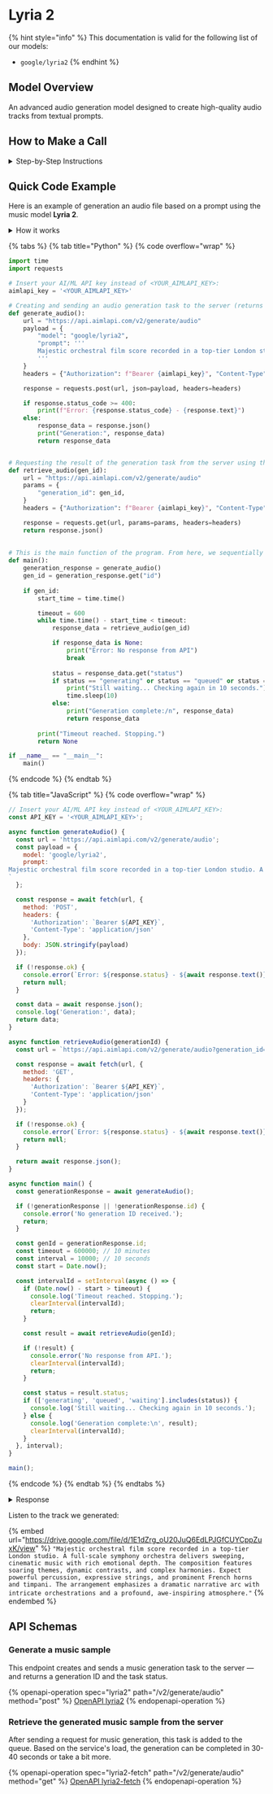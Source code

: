 # Lyria 2

{% hint style="info" %}
This documentation is valid for the following list of our models:

* `google/lyria2`
{% endhint %}

## Model Overview

An advanced audio generation model designed to create high-quality audio tracks from textual prompts.

## How to Make a Call

<details>

<summary>Step-by-Step Instructions</summary>

### :digit\_one:  Setup You Can’t Skip

:black\_small\_square:  [**Create an Account**](https://aimlapi.com/app/sign-up): Visit the AI/ML API website and create an account (if you don’t have one yet).\
:black\_small\_square:  [**Generate an API Key**](https://aimlapi.com/app/keys): After logging in, navigate to your account dashboard and generate your API key. Ensure that key is enabled on UI.

### :digit\_two:  Copy the code example

At the bottom of this page, you'll find [a code example](lyria-2.md#full-example-generating-and-retrieving-the-video-from-the-server) that shows how to structure the request. Choose the code snippet in your preferred programming language and copy it into your development environment.

{% hint style="success" %}
Generating a music piece using this model involves sequentially calling two endpoints:&#x20;

* The first one is for creating and sending a music generation task to the server (returns a generation ID).
* The second one is for requesting the generated piece from the server using the generation ID received from the first endpoint.&#x20;

The code example combines both endpoint calls.
{% endhint %}

### :digit\_three:  Modify the code example

:black\_small\_square:  Replace `<YOUR_AIMLAPI_KEY>` with your actual AI/ML API key from your account.\
:black\_small\_square:  Provide your instructions via the `prompt` parameter. The model will use them to generate a musical composition.&#x20;

### :digit\_four:  <sup><sub><mark style="background-color:yellow;">(Optional)<mark style="background-color:yellow;"><sub></sup> Adjust other optional parameters if needed

Only  `prompt` is a required parameter for this model (and we’ve already filled it in for you in the example), but you can include optional parameters if needed to adjust the model’s behavior. Below, you can find the corresponding [API schema](lyria-2.md#api-schemas) ("Generate a music sample"), which lists all available parameters along with notes on how to use them.

### :digit\_five:  Run your modified code

Run your modified code in your development environment. Response time depends on various factors, but for simple prompts it rarely exceeds 40 seconds.

{% hint style="success" %}
If you need a more detailed walkthrough for setting up your development environment and making a request step by step — feel free to use our [Quickstart guide](../../../quickstart/setting-up.md).
{% endhint %}

</details>

## Quick Code Example

Here is an example of generation an audio file based on a prompt using the music model **Lyria 2**.

<details>

<summary>How it works</summary>

As an example, we will generate a song using the new Google's model **Lyria 2**. As you can verify in its API Schemas above, this model accepts a prompt as input—extracting information about its vocals and instruments for use in the generation process.

We generated our prompt in [Chat GPT](../../text-models-llm/OpenAI/gpt-4o.md):

`Majestic orchestral film score recorded in a top-tier London studio. A 100-piece orchestra delivers sweeping, cinematic music with rich emotional depth. The composition features soaring themes, dynamic contrasts, and complex harmonies. Expect powerful percussion, expressive strings, and prominent French horns and timpani. The arrangement emphasizes a dramatic narrative arc with intricate orchestrations and a profound, awe-inspiring atmosphere.`

A notable feature of our audio and video models is that uploading the prompt or sample, generating the content, and retrieving the final file from the server are handled through separate API calls. _(AIML API tokens are only consumed during the first step—i.e., the actual content generation.)_

We’ve written a complete code example that sequentially calls both endpoints — you can view and copy it below. <mark style="background-color:green;">Don’t forget to replace</mark> <mark style="background-color:green;"></mark><mark style="background-color:green;">`<YOUR_AIMLAPI_KEY>`</mark> <mark style="background-color:green;"></mark><mark style="background-color:green;">with your actual AIML API Key from your</mark> [<mark style="background-color:green;">account</mark>](https://aimlapi.com/app/keys)<mark style="background-color:green;">!</mark>

The structure of the code is simple: there are two separate functions for calling each endpoint, and a main function that orchestrates everything.&#x20;

Execution starts automatically from `main()`. It first runs the function that creates and sends a music generation task to the server — this is where you pass your **prompt** describing the desired musical fragment. This function returns a **generation ID** and the initial **task status**:

{% code overflow="wrap" %}
```javascript
Generation: {'id': 'ac94b938-a53a-483a-bef3-2bea9dd12bb8:lyria2', 'status': 'queued'}
```
{% endcode %}

This indicates that the file upload and our generation has been queued on the server (which took 4.5 seconds in our case).

Next, `main()` launches the second function — the one that checks the task status and, once ready, retrieves the download URL from the server. This second function is called in a loop every 10 seconds.

During execution, you’ll see messages in the output:

* If the file is not yet ready:

```json5
Still waiting... Checking again in 10 seconds.
```

* Once the file is ready, a completion message appears with the download info. In our case, after three reruns of the second code block (waiting a total of about 30-40 seconds), we saw the following output:

{% code overflow="wrap" %}
```javascript
Generation complete:/n {'id': 'ac94b938-a53a-483a-bef3-2bea9dd12bb8:lyria2', 'status': 'completed', 'audio_file': {'url': 'https://cdn.aimlapi.com/eagle/files/lion/5N4F_QWb5K8rDSHfpUN0S_output.wav', 'content_type': 'audio/wav', 'file_name': 'output.wav', 'file_size': 6291544}}
```
{% endcode %}

As you can see, the `'status'` is now `'completed'`, and further in the output line, we have a URL where the generated audio file can be downloaded.

***

Listen to the track we generated below the code and response blocks.

</details>

{% tabs %}
{% tab title="Python" %}
{% code overflow="wrap" %}
```python
import time
import requests

# Insert your AI/ML API key instead of <YOUR_AIMLAPI_KEY>:
aimlapi_key = '<YOUR_AIMLAPI_KEY>'

# Creating and sending an audio generation task to the server (returns a generation ID)
def generate_audio():
    url = "https://api.aimlapi.com/v2/generate/audio"
    payload = {
        "model": "google/lyria2",
        "prompt": '''
        Majestic orchestral film score recorded in a top-tier London studio. A full-scale symphony orchestra delivers sweeping, cinematic music with rich emotional depth. The composition features soaring themes, dynamic contrasts, and complex harmonies. Expect powerful percussion, expressive strings, and prominent French horns and timpani. The arrangement emphasizes a dramatic narrative arc with intricate orchestrations and a profound, awe-inspiring atmosphere.
        '''
    }
    headers = {"Authorization": f"Bearer {aimlapi_key}", "Content-Type": "application/json"}

    response = requests.post(url, json=payload, headers=headers)

    if response.status_code >= 400:
        print(f"Error: {response.status_code} - {response.text}")
    else:
        response_data = response.json()
        print("Generation:", response_data)
        return response_data


# Requesting the result of the generation task from the server using the generation_id:
def retrieve_audio(gen_id):
    url = "https://api.aimlapi.com/v2/generate/audio"
    params = {
        "generation_id": gen_id,
    }
    headers = {"Authorization": f"Bearer {aimlapi_key}", "Content-Type": "application/json"}

    response = requests.get(url, params=params, headers=headers)
    return response.json()
    
    
# This is the main function of the program. From here, we sequentially call the audio generation and then repeatedly request the result from the server every 10 seconds:
def main():
    generation_response = generate_audio()
    gen_id = generation_response.get("id")
        
    if gen_id:
        start_time = time.time()

        timeout = 600
        while time.time() - start_time < timeout:
            response_data = retrieve_audio(gen_id)

            if response_data is None:
                print("Error: No response from API")
                break
        
            status = response_data.get("status")
            if status == "generating" or status == "queued" or status == "waiting":
                print("Still waiting... Checking again in 10 seconds.")
                time.sleep(10)
            else:
                print("Generation complete:/n", response_data)
                return response_data
   
        print("Timeout reached. Stopping.")
        return None    

if __name__ == "__main__":
    main()
```
{% endcode %}
{% endtab %}

{% tab title="JavaScript" %}
{% code overflow="wrap" %}
```javascript
// Insert your AI/ML API key instead of <YOUR_AIMLAPI_KEY>:
const API_KEY = '<YOUR_AIMLAPI_KEY>';

async function generateAudio() {
  const url = 'https://api.aimlapi.com/v2/generate/audio';
  const payload = {
    model: 'google/lyria2',
    prompt: `
Majestic orchestral film score recorded in a top-tier London studio. A full-scale symphony orchestra delivers sweeping, cinematic music with rich emotional depth. The composition features soaring themes, dynamic contrasts, and complex harmonies. Expect powerful percussion, expressive strings, and prominent French horns and timpani. The arrangement emphasizes a dramatic narrative arc with intricate orchestrations and a profound, awe-inspiring atmosphere.
`
  };

  const response = await fetch(url, {
    method: 'POST',
    headers: {
      'Authorization': `Bearer ${API_KEY}`,
      'Content-Type': 'application/json'
    },
    body: JSON.stringify(payload)
  });

  if (!response.ok) {
    console.error(`Error: ${response.status} - ${await response.text()}`);
    return null;
  }

  const data = await response.json();
  console.log('Generation:', data);
  return data;
}

async function retrieveAudio(generationId) {
  const url = `https://api.aimlapi.com/v2/generate/audio?generation_id=${generationId}`;

  const response = await fetch(url, {
    method: 'GET',
    headers: {
      'Authorization': `Bearer ${API_KEY}`,
      'Content-Type': 'application/json'
    }
  });

  if (!response.ok) {
    console.error(`Error: ${response.status} - ${await response.text()}`);
    return null;
  }

  return await response.json();
}

async function main() {
  const generationResponse = await generateAudio();

  if (!generationResponse || !generationResponse.id) {
    console.error('No generation ID received.');
    return;
  }

  const genId = generationResponse.id;
  const timeout = 600000; // 10 minutes
  const interval = 10000; // 10 seconds
  const start = Date.now();

  const intervalId = setInterval(async () => {
    if (Date.now() - start > timeout) {
      console.log('Timeout reached. Stopping.');
      clearInterval(intervalId);
      return;
    }

    const result = await retrieveAudio(genId);

    if (!result) {
      console.error('No response from API.');
      clearInterval(intervalId);
      return;
    }

    const status = result.status;
    if (['generating', 'queued', 'waiting'].includes(status)) {
      console.log('Still waiting... Checking again in 10 seconds.');
    } else {
      console.log('Generation complete:\n', result);
      clearInterval(intervalId);
    }
  }, interval);
}

main();
```
{% endcode %}
{% endtab %}
{% endtabs %}

<details>

<summary>Response</summary>

{% code overflow="wrap" %}
```json5
Generation: {'id': 'ac94b938-a53a-483a-bef3-2bea9dd12bb8:lyria2', 'status': 'queued'}
Still waiting... Checking again in 10 seconds.
Still waiting... Checking again in 10 seconds.
Still waiting... Checking again in 10 seconds.
Generation complete:/n {'id': 'ac94b938-a53a-483a-bef3-2bea9dd12bb8:lyria2', 'status': 'completed', 'audio_file': {'url': 'https://cdn.aimlapi.com/eagle/files/lion/5N4F_QWb5K8rDSHfpUN0S_output.wav', 'content_type': 'audio/wav', 'file_name': 'output.wav', 'file_size': 6291544}}
```
{% endcode %}

</details>

Listen to the track we generated:

{% embed url="https://drive.google.com/file/d/1E1dZrg_oU20JuQ6EdLPJGfCUYCppZuxK/view" %}
`"Majestic orchestral film score recorded in a top-tier London studio. A full-scale symphony orchestra delivers sweeping, cinematic music with rich emotional depth. The composition features soaring themes, dynamic contrasts, and complex harmonies. Expect powerful percussion, expressive strings, and prominent French horns and timpani. The arrangement emphasizes a dramatic narrative arc with intricate orchestrations and a profound, awe-inspiring atmosphere."`
{% endembed %}

## API Schemas

### Generate a music sample

This endpoint creates and sends a music generation task to the server — and returns a generation ID and the task status.

{% openapi-operation spec="lyria2" path="/v2/generate/audio" method="post" %}
[OpenAPI lyria2](https://raw.githubusercontent.com/aimlapi/api-docs/refs/heads/main/docs/api-references/music-models/Google/Lyria-2.json)
{% endopenapi-operation %}

### Retrieve the generated music sample from the server <a href="#retrieve-the-generated-video-from-the-server" id="retrieve-the-generated-video-from-the-server"></a>

After sending a request for music generation, this task is added to the queue. Based on the service's load, the generation can be completed in 30-40 seconds or take a bit more.

{% openapi-operation spec="lyria2-fetch" path="/v2/generate/audio" method="get" %}
[OpenAPI lyria2-fetch](https://raw.githubusercontent.com/aimlapi/api-docs/refs/heads/main/docs/api-references/music-models/Google/Lyria-2-pair.json)
{% endopenapi-operation %}

